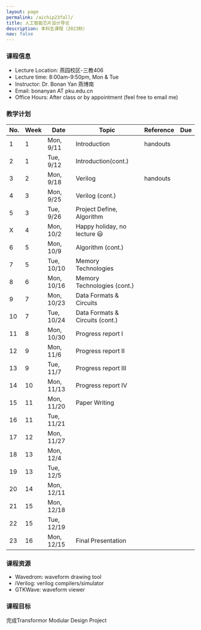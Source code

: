 ```yaml
---
layout: page
permalink: /aichip23fall/
title: 人工智能芯片设计导论
description: 本科生课程（2023秋）
nav: false
---
```


### 课程信息

- Lecture Location:	燕园校区-三教406
- Lecture time:	8:00am-9:50pm, Mon & Tue
- Instructor:	Dr. Bonan Yan 燕博南
- Email:	bonanyan AT pku.edu.cn
- Office Hours:	After class or by appointment (feel free to email me)

### 教学计划

| No. | Week | Date       | Topic                           | Reference | Due |
| --- | ---- | ---------- | ------------------------------- | --------- | --- |
| 1   | 1    | Mon, 9/11  | Introduction                    | handouts  |     |
| 2   | 1    | Tue, 9/12  | Introduction(cont.)             |           |     |
| 3   | 2    | Mon, 9/18  | Verilog                         | handouts  |     |
| 4   | 3    | Mon, 9/25  | Verilog (cont.)                 |           |     |
| 5   | 3    | Tue, 9/26  | Project Define, Algorithm       |           |     |
| X   | 4    | Mon, 10/2  | Happy holiday, no lecture 😃    |           |     |
| 6   | 5    | Mon, 10/9  | Algorithm (cont.)               |           |     |
| 7   | 5    | Tue, 10/10 | Memory Technologies             |           |     |
| 8   | 6    | Mon, 10/16 | Memory Technologies (cont.)     |           |     |
| 9   | 7    | Mon, 10/23 | Data Formats & Circuits         |           |     |
| 10  | 7    | Tue, 10/24 | Data Formats & Circuits (cont.) |           |     |
| 11  | 8    | Mon, 10/30 | Progress report I               |           |     |
| 12  | 9    | Mon, 11/6  | Progress report II              |           |     |
| 13  | 9    | Tue, 11/7  | Progress report III             |           |     |
| 14  | 10   | Mon, 11/13 | Progress report IV              |           |     |
| 15  | 11   | Mon, 11/20 | Paper Writing                   |           |     |
| 16  | 11   | Tue, 11/21 |                                 |           |     |
| 17  | 12   | Mon, 11/27 |                                 |           |     |
| 18  | 13   | Mon, 12/4  |                                 |           |     |
| 19  | 13   | Tue, 12/5  |                                 |           |     |
| 20  | 14   | Mon, 12/11 |                                 |           |     |
| 21  | 15   | Mon, 12/18 |                                 |           |     |
| 22  | 15   | Tue, 12/19 |                                 |           |     |
| 23  | 16   | Mon, 12/15 | Final Presentation              |           |     |
	


### 课程资源

- Wavedrom: waveform drawing tool
- iVerilog: verilog compilers/simulator
- GTKWave: waveform viewer

### 课程目标

完成Transformor Modular Design Project
